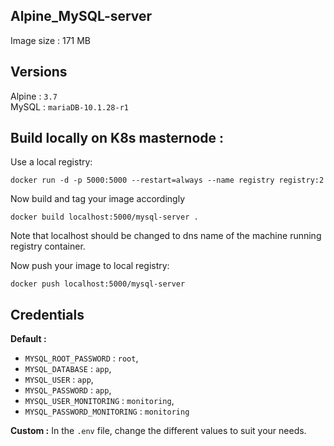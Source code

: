 ## Alpine_MySQL-server
Image size : 171 MB

## Versions

Alpine : `3.7`   
MySQL : `mariaDB-10.1.28-r1`

## Build locally on K8s masternode :

Use a local registry:
```
docker run -d -p 5000:5000 --restart=always --name registry registry:2
```
Now build and tag your image accordingly

```
docker build localhost:5000/mysql-server .
```
Note that localhost should be changed to dns name of the machine running registry container.

Now push your image to local registry:

```
docker push localhost:5000/mysql-server
```

## Credentials

**Default :**  
* `MYSQL_ROOT_PASSWORD` : `root`,
* `MYSQL_DATABASE` : `app`,
* `MYSQL_USER` : `app`,
* `MYSQL_PASSWORD` : `app`,
* `MYSQL_USER_MONITORING` : `monitoring`,
* `MYSQL_PASSWORD_MONITORING` : `monitoring`

**Custom :** In the `.env` file, change the different values to suit your needs.

